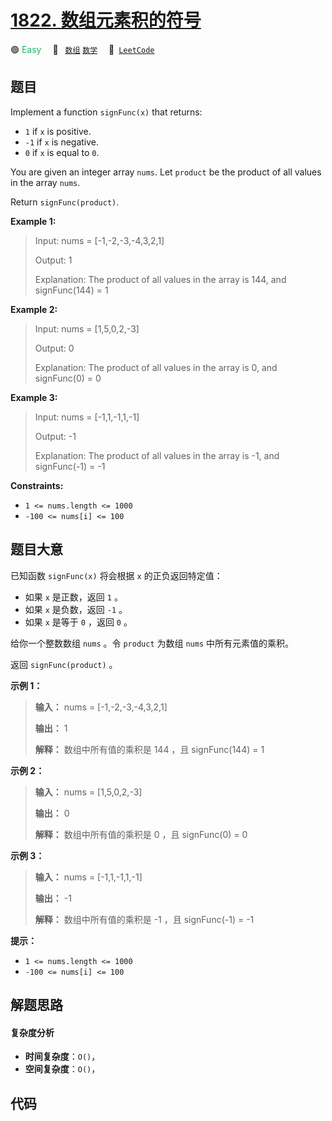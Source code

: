 # [1822. 数组元素积的符号](https://leetcode.com/problems/sign-of-the-product-of-an-array)

🟢 <font color=#15bd66>Easy</font>&emsp; 🔖&ensp; [`数组`](/leetcode/outline/tag/array.md) [`数学`](/leetcode/outline/tag/math.md)&emsp; 🔗&ensp;[`LeetCode`](https://leetcode.com/problems/sign-of-the-product-of-an-array)


## 题目

Implement a function `signFunc(x)` that returns:

  * `1` if `x` is positive.
  * `-1` if `x` is negative.
  * `0` if `x` is equal to `0`.

You are given an integer array `nums`. Let `product` be the product of all
values in the array `nums`.

Return `signFunc(product)`.



**Example 1:**

> Input: nums = [-1,-2,-3,-4,3,2,1]
> 
> Output: 1
> 
> Explanation: The product of all values in the array is 144, and signFunc(144) = 1

**Example 2:**

> Input: nums = [1,5,0,2,-3]
> 
> Output: 0
> 
> Explanation: The product of all values in the array is 0, and signFunc(0) = 0

**Example 3:**

> Input: nums = [-1,1,-1,1,-1]
> 
> Output: -1
> 
> Explanation: The product of all values in the array is -1, and signFunc(-1) = -1

**Constraints:**

  * `1 <= nums.length <= 1000`
  * `-100 <= nums[i] <= 100`


## 题目大意

已知函数 `signFunc(x)` 将会根据 `x` 的正负返回特定值：

  * 如果 `x` 是正数，返回 `1` 。
  * 如果 `x` 是负数，返回 `-1` 。
  * 如果 `x` 是等于 `0` ，返回 `0` 。

给你一个整数数组 `nums` 。令 `product` 为数组 `nums` 中所有元素值的乘积。

返回 `signFunc(product)` 。

**示例 1：**

> 
> 
> 
> 
> 
> **输入：** nums = [-1,-2,-3,-4,3,2,1]
> 
> **输出：** 1
> 
> **解释：** 数组中所有值的乘积是 144 ，且 signFunc(144) = 1
> 
> 

**示例 2：**

> 
> 
> 
> 
> 
> **输入：** nums = [1,5,0,2,-3]
> 
> **输出：** 0
> 
> **解释：** 数组中所有值的乘积是 0 ，且 signFunc(0) = 0
> 
> 

**示例 3：**

> 
> 
> 
> 
> 
> **输入：** nums = [-1,1,-1,1,-1]
> 
> **输出：** -1
> 
> **解释：** 数组中所有值的乘积是 -1 ，且 signFunc(-1) = -1
> 
> 

**提示：**

  * `1 <= nums.length <= 1000`
  * `-100 <= nums[i] <= 100`


## 解题思路

#### 复杂度分析

- **时间复杂度**：`O()`，
- **空间复杂度**：`O()`，

## 代码

```javascript

```